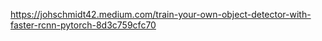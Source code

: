 https://johschmidt42.medium.com/train-your-own-object-detector-with-faster-rcnn-pytorch-8d3c759cfc70